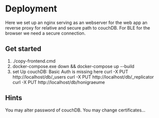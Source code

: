 # Deployment
Here we set up an nginx serving as an webserver for the web app an reverse proxy for relative and secure path to couchDB.
For BLE for the browser we need a secure connection.




## Get started
1. ./copy-frontend.cmd
2. docker-compose.exe down && docker-compose up --build
4. set Up couchDB: Basic Auth is missing here
    curl -X PUT http://localhost/db/_users
    curl -X PUT http://localhost/db/_replicator
    curl -X PUT http://localhost/db/honigraeume
    
## Hints
You may alter password of couchDB.
You may change certificates...